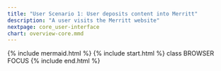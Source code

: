 ```yaml
---
title: "User Scenario 1: User deposits content into Merritt"
description: "A user visits the Merritt website"
nextpage: core_user-interface
chart: overview-core.mmd
---
```


{% include mermaid.html %}
{% include start.html %}
  class BROWSER FOCUS
{% include end.html %}

